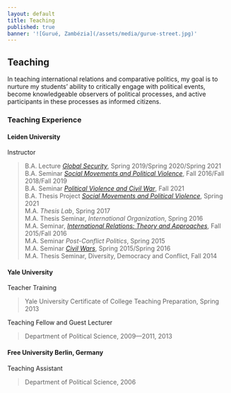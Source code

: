 ```yaml
---
layout: default
title: Teaching
published: true
banner: '![Gurué, Zambézia](/assets/media/gurue-street.jpg)'
---
```




## Teaching

In teaching international relations and comparative politics, my goal is to nurture my students’ ability to critically engage with political events, become knowledgeable observers of political processes, and active participants in these processes as informed citizens.

### Teaching Experience

#### Leiden University

Instructor   

> B.A. Lecture [_Global Security_](https://www.dropbox.com/s/wxjo36obmpg4t4n/Jentzsch_Syllabus_Global%20Security_2021.pdf?dl=0 "Global Security"), Spring 2019/Spring 2020/Spring 2021       
> B.A. Seminar [_Social Movements and Political Violence_](https://www.dropbox.com/s/7yznh9f1fxmn0ul/Jentzsch_2019_Syllabus%20Social%20Movements%20and%20Political%20Violence_2.pdf?dl=0 "SMPV"), Fall 2016/Fall 2018/Fall 2019    
> B.A. Seminar [_Political Violence and Civil War_](https://www.dropbox.com/s/us170w3t9co2yai/Jentzsch_Syllabus_Civil%20Wars_2021.pdf?dl=0 "Political Violence and Civil War"), Fall 2021     
> B.A. Thesis Project [_Social Movements and Political Violence_](https://www.dropbox.com/s/c3050yh7yy6pgx6/Jentzsch_2020-2021_Syllabus%20Social%20Movements%20and%20Political%20Violence.pdf?dl=0), Spring 2021     
> M.A. _Thesis Lab_, Spring 2017   
> M.A. Thesis Seminar, _International Organization_, Spring 2016     
> M.A. Seminar, [_International Relations: Theory and Approaches_](https://www.dropbox.com/s/419bvwkl1p98d1g/Jentzsch_Syllabus_IR%20Theories%20and%20Approaches_2016.pdf?dl=0 "IR"), Fall 2015/Fall 2016   
> M.A. Seminar _Post-Conflict Politics_, Spring 2015   
> M.A. Seminar [_Civil Wars_](https://www.dropbox.com/s/zoj1yrh2iyfz72o/Jentzsch_Syllabus_Civil%20Wars_2016.pdf?dl=0 "Civil Wars"), Spring 2015/Spring 2016   
> M.A. Thesis Seminar, Diversity, Democracy and Conflict, Fall 2014   

#### Yale University

Teacher Training    

> Yale University Certificate of College Teaching Preparation, Spring 2013   

Teaching Fellow and Guest Lecturer    

> Department of Political Science, 2009—2011, 2013    

#### Free University Berlin, Germany

Teaching Assistant    

> Department of Political Science, 2006
